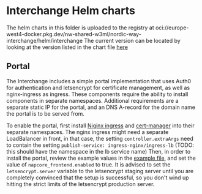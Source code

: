 # Interchange Helm charts

The helm charts in this folder is uploaded to the registry at oci://europe-west4-docker.pkg.dev/nw-shared-w3ml/nordic-way-interchange/helm/interchange
The current version can be located by looking at the version listed in the chart file [here](https://raw.githubusercontent.com/NordicWayInterchange/interchange/federation-master/helm/interchange/Chart.yaml)


## Portal
The Interchange includes a simple portal implementation that uses Auth0 for authentication and letsencrypt for 
certificate management, as well as nginx-ingress as ingress. These components require the ability to install
components in separate namespaces. Additional requirements are a separate static IP for the portal, and an DNS A-record
for the domain name the portal is to be served from.

To enable the portal, first install [Niginx ingress](https://kubernetes.github.io/ingress-nginx/) and [cert-manager](https://cert-manager.io/)
into their separate namespaces. 
The nginx ingress might need a separate LoadBalancer in front, in that case, the setting `controller.extraArgs` need to contain the setting 
`publish-service: ingress-nginx/ingress-lb` (TODO: this should have the namespace in the lb service name)
Then, in order to install the portal, review the example values in the [example file](example_with_napcore.yml), and set the 
value of `napcore_frontend.enabled` to true.
It is advised to set the `letsencrypt.server` variable to the letsencrypt staging server until you are completely convinced
that the setup is successful, so you don't wind up hitting the strict limits of the letsencrypt production server.
